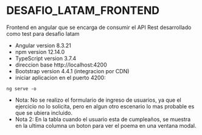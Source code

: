 # DESAFIO_LATAM_FRONTEND
Frontend en angular que se encarga de consumir el API Rest desarrollado como test para desafio latam

- Angular version 8.3.21
- npm version 12.14.0
- TypeScript version 3.7.4
- direccion base http://localhost:4200
- Bootstrap version 4.4.1 (integracion por CDN)
- iniciar aplicacion en el puerto 4200: 
```
ng serve -o
```
* Nota: No se realizo el formulario de ingreso de usuarios, ya que el ejercicio no lo solicita, pero en algun otro escenario lo mas probable es que se ubiera incluido.
* Nota 2: En la tabla cuando el usuario esta de cumpleaños, se muestra en la ultima columna un boton para ver el poema en una ventana modal.